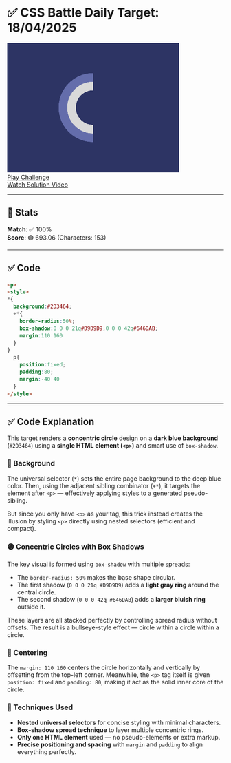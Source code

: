 # ✅ CSS Battle Daily Target: 18/04/2025

![Target](./images/18.png)  
[Play Challenge](https://cssbattle.dev/play/cW8fJAE6DkiTlq3Htkfi)  
[Watch Solution Video](https://youtube.com/shorts/cs8T3JsyrSo)

---

## 🔢 Stats

**Match**: ✅ 100%  
**Score**: 🟢 693.06 (Characters: 153)

---

## ✅ Code

```html
<p>
<style>
*{
  background:#2D3464;
  +*{
    border-radius:50%;
    box-shadow:0 0 0 21q#D9D9D9,0 0 0 42q#646DAB;
    margin:110 160
  }
}
  p{
    position:fixed;
    padding:80;
    margin:-40 40
  }
</style>
```

---

## ✅ Code Explanation

This target renders a **concentric circle** design on a **dark blue background** (`#2D3464`) using a **single HTML element (`<p>`)** and smart use of `box-shadow`.

### 🎨 Background

The universal selector (`*`) sets the entire page background to the deep blue color. Then, using the adjacent sibling combinator (`+*`), it targets the element after `<p>` — effectively applying styles to a generated pseudo-sibling.

But since you only have `<p>` as your tag, this trick instead creates the illusion by styling `<p>` directly using nested selectors (efficient and compact).

### 🟣 Concentric Circles with Box Shadows

The key visual is formed using `box-shadow` with multiple spreads:

- The `border-radius: 50%` makes the base shape circular.
- The first shadow (`0 0 0 21q #D9D9D9`) adds a **light gray ring** around the central circle.
- The second shadow (`0 0 0 42q #646DAB`) adds a **larger bluish ring** outside it.

These layers are all stacked perfectly by controlling spread radius without offsets. The result is a bullseye-style effect — circle within a circle within a circle.

### 📏 Centering

The `margin: 110 160` centers the circle horizontally and vertically by offsetting from the top-left corner. Meanwhile, the `<p>` tag itself is given `position: fixed` and `padding: 80`, making it act as the solid inner core of the circle.

### 🧠 Techniques Used

- **Nested universal selectors** for concise styling with minimal characters.
- **Box-shadow spread technique** to layer multiple concentric rings.
- **Only one HTML element** used — no pseudo-elements or extra markup.
- **Precise positioning and spacing** with `margin` and `padding` to align everything perfectly.
